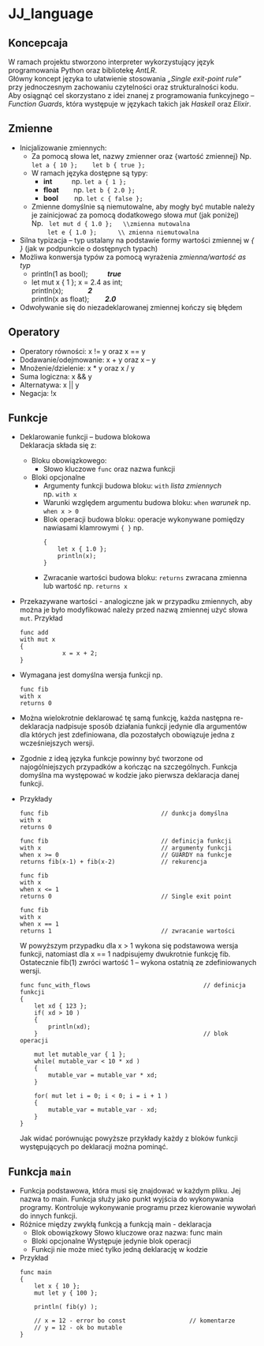 # JJ_language
## Koncepcaja
W ramach projektu stworzono interpreter wykorzystujący język programowania Python oraz bibliotekę *AntLR*.\
Główny koncept języka to ułatwienie stosowania *„Single exit-point rule”* przy jednoczesnym zachowaniu czytelności oraz strukturalności kodu.\
Aby osiągnąć cel skorzystano z idei znanej z programowania funkcyjnego – *Function Guards*, która występuje w językach takich jak *Haskell* oraz *Elixir*.

## Zmienne
- Inicjalizowanie zmiennych:
    - Za pomocą słowa let, nazwy zmienner oraz {wartość zmiennej}
        Np.  	```let a { 10 };```
             &emsp;  &nbsp; ```let b { true };```
    - W ramach języka dostępne są typy:
        - **int** &emsp; &emsp; np. ```let a { 1 };```
        - **float**	&emsp; &nbsp; np. ```let b { 2.0 };```
        - **bool** &emsp; &ensp; np. ```let c { false };```
    - Zmienne domyślnie są niemutowalne, aby mogły być mutable należy je zainicjować za pomocą dodatkowego słowa *mut* (jak poniżej)\
    Np. &nbsp;	```let mut d { 1.0 };	\\zmienna mutowalna```\
    &emsp; &emsp;```let e { 1.0 };		\\ zmienna niemutowalna```
- Silna typizacja – typ ustalany na podstawie formy wartości zmiennej w *{ }* (jak w podpunkcie o dostępnych typach)
- Możliwa konwersja typów za pomocą wyrażenia *zmienna/wartość as typ*
    - println(1 as bool); &emsp; &emsp; ***true***
    - let mut x { 1 }; 
        x = 2.4 as int;\
        println(x); &emsp;&emsp;&emsp; ***2***\
        println(x as float);&emsp;&emsp; ***2.0***
- Odwoływanie się do niezadeklarowanej zmiennej kończy się błędem
## Operatory
-	Operatory równości: x != y oraz  x == y
-	Dodawanie/odejmowanie: x + y oraz x – y
-	Mnożenie/dzielenie: x * y oraz x / y
-	Suma logiczna: x && y
-	Alternatywa: x || y
-	Negacja: !x
## Funkcje
-	Deklarowanie funkcji – budowa blokowa\
    Deklaracja składa się z:
    -	Bloku obowiązkowego:
        - Słowo kluczowe ```func``` oraz nazwa funkcji
    -	Bloki opcjonalne
        - Argumenty funkcji 
            budowa bloku: ```with``` *lista zmiennych*\
            np. ```with x```
        - Warunki względem argumentu
             budowa bloku: ```when``` *warunek* 
            np. ```when x > 0```
        - Blok operacji
            budowa bloku: operacje wykonywane pomiędzy nawiasami klamrowymi ```{ }```
            np. 
            ```
            {
                let x { 1.0 };
                println(x);
            }
            ```
        - Zwracanie wartości
            budowa bloku: ```returns``` zwracana zmienna lub wartość
            np. ```returns x```
-	Przekazywane wartości - analogiczne jak w przypadku zmiennych, aby można je było modyfikować należy przed nazwą zmiennej użyć słowa ```mut```.
    Przykład
    ```
    func add
    with mut x
    {
        	    x = x + 2; 
    }
    ```
-	Wymagana jest domyślna wersja funkcji
    np.
    ```
    func fib 
    with x 
    returns 0
    ```
-	Można wielokrotnie deklarować tę samą funkcję, każda następna re-deklaracja nadpisuje sposób działania funkcji jedynie dla argumentów dla których jest zdefiniowana, dla pozostałych obowiązuje jedna z wcześniejszych wersji.
-	Zgodnie z ideą języka funkcje powinny być tworzone od najogólniejszych przypadków a kończąc na szczególnych. Funkcja domyślna ma występować w kodzie jako pierwsza deklaracja danej funkcji.
-	Przykłady
    ```
    func fib                                // dunkcja domyślna
    with x 
    returns 0
    
    func fib                                // definicja funkcji
    with x                                  // argumenty funkcji
    when x >= 0                             // GUARDY na funkcje
    returns fib(x-1) + fib(x-2)             // rekurencja 
    
    func fib
    with x
    when x <= 1 
    returns 0                               // Single exit point
    
    func fib
    with x
    when x == 1
    returns 1                               // zwracanie wartości
    ```

    W powyższym przypadku dla x > 1 wykona się podstawowa wersja funkcji, natomiast dla x == 1 nadpisujemy dwukrotnie funkcję fib. Ostatecznie fib(1) zwróci wartość 1 – wykona ostatnią ze zdefiniowanych wersji.

    ```
    func func_with_flows                                // definicja funkcji
    { 
        let xd { 123 }; 
        if( xd > 10 )
        {
            println(xd); 
        }                                               // blok operacji
    
        mut let mutable_var { 1 }; 
        while( mutable_var < 10 * xd ) 
        {
            mutable_var = mutable_var * xd;
        }
    
        for( mut let i = 0; i < 0; i = i + 1 )
        {
            mutable_var = mutable_var - xd;
        }
    }
    ```

    Jak widać porównując powyższe przykłady każdy z bloków funkcji występujących po deklaracji można pominąć.

## Funkcja ```main```
-	Funkcja podstawowa, która musi się znajdować w każdym pliku. Jej nazwa to main. Funkcja służy jako punkt wyjścia do wykonywania programy. Kontroluje wykonywanie programu przez kierowanie wywołań do innych funkcji.
-	Różnice między zwykłą funkcją a funkcją main - deklaracja
    -	Blok obowiązkowy 
        Słowo kluczowe oraz nazwa: func main
    -	Bloki opcjonalne 
        Występuje jedynie blok operacji
    -	Funkcji nie może mieć tylko jedną deklarację w kodzie
-	Przykład
    ```
    func main 
    {
        let x { 10 }; 
        mut let y { 100 }; 
    
        println( fib(y) );
    
        // x = 12 - error bo const                  // komentarze
        // y = 12 - ok bo mutable
    } 
    ```
